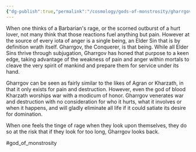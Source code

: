 ```yaml
---
{"dg-publish":true,"permalink":"/cosmology/gods-of-monstrosity/gharrgov/"}
---
```


When one thinks of a Barbarian's rage, or the scorned outburst of a hurt lover, not many think that those reactions fuel anything but pain. However at the source of every iota of anger is a single being, an Elder Sin that is by definition wrath itself. Gharrgov, the Conquerer, is that being. While all Elder Sins thrive through subjugation, Gharrgov has honed that purpose to a keen edge, taking advantage of the weakness of pain and anger within mortals to cleave the very spirit of mankind and prepare them for service under its hand. 

Gharrgov can be seen as fairly similar to the likes of Agran or Kharzath, in that it only exists for pain and destruction. However, even the god of blood Kharzath worships war with a modicum of honor. Gharrgov venerates war and destruction with no consideration for who it hurts, what it involves or when it happens, and will gladly eliminate all life if it could satiate its desire for domination. 

When one feels the tinge of rage when they look upon themselves, they do so at the risk that if they look for too long, Gharrgov looks back.

#god_of_monstrosity